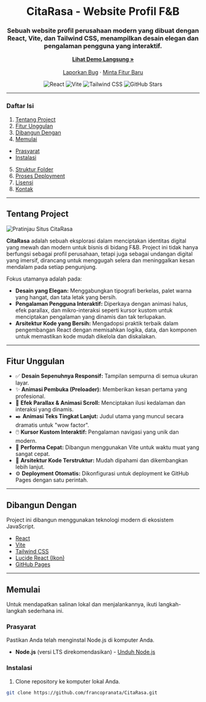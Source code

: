 <div align="center">
 <h1 align="center">
   <br>
   CitaRasa - Website Profil F&B
   <br>
 </h1>

 <h3 align="center">Sebuah website profil perusahaan modern yang dibuat dengan React, Vite, dan Tailwind CSS, menampilkan desain elegan dan pengalaman pengguna yang interaktif.</h3>

 <p align="center">
   <a href="https://citarasa.dinolabs.online/"><strong>Lihat Demo Langsung »</strong></a>
   <br />
   <br />
   <a href="https://instagram.com/francopranata">Laporkan Bug</a>
   ·
   <a href="https://instagram.com/francopranata">Minta Fitur Baru</a>
 </p>
</div>

<p align="center">
 <img src="https://img.shields.io/badge/React-20232A?style=for-the-badge&logo=react&logoColor=61DAFB" alt="React">
 <img src="https://img.shields.io/badge/Vite-B73BFE?style=for-the-badge&logo=vite&logoColor=FFD62E" alt="Vite">
 <img src="https://img.shields.io/badge/Tailwind_CSS-38B2AC?style=for-the-badge&logo=tailwind-css&logoColor=white" alt="Tailwind CSS">
 <img src="https://img.shields.io/github/stars/francopranata/CitaRasa?style=for-the-badge&logo=github&color=FFD700" alt="GitHub Stars">
</p>

---

### Daftar Isi

1. [Tentang Project](#tentang-project)
2. [Fitur Unggulan](#fitur-unggulan)
3. [Dibangun Dengan](#dibangun-dengan)
4. [Memulai](#memulai)
  - [Prasyarat](#prasyarat)
  - [Instalasi](#instalasi)
5. [Struktur Folder](#struktur-folder)
6. [Proses Deployment](#proses-deployment)
7. [Lisensi](#lisensi)
8. [Kontak](#kontak)

---

## Tentang Project

![Pratinjau Situs CitaRasa](https://francopranata.github.io/CitaRasa/images/hero-bg.jpg)

**CitaRasa** adalah sebuah eksplorasi dalam menciptakan identitas digital yang mewah dan modern untuk bisnis di bidang F&B. Project ini tidak hanya berfungsi sebagai profil perusahaan, tetapi juga sebagai undangan digital yang imersif, dirancang untuk menggugah selera dan meninggalkan kesan mendalam pada setiap pengunjung.

Fokus utamanya adalah pada:
- **Desain yang Elegan:** Menggabungkan tipografi berkelas, palet warna yang hangat, dan tata letak yang bersih.
- **Pengalaman Pengguna Interaktif:** Diperkaya dengan animasi halus, efek parallax, dan mikro-interaksi seperti kursor kustom untuk menciptakan pengalaman yang dinamis dan tak terlupakan.
- **Arsitektur Kode yang Bersih:** Mengadopsi praktik terbaik dalam pengembangan React dengan memisahkan logika, data, dan komponen untuk memastikan kode mudah dikelola dan diskalakan.

---

## Fitur Unggulan

- ✅ **Desain Sepenuhnya Responsif:** Tampilan sempurna di semua ukuran layar.
- ✨ **Animasi Pembuka (Preloader):** Memberikan kesan pertama yang profesional.
- 📜 **Efek Parallax & Animasi Scroll:** Menciptakan ilusi kedalaman dan interaksi yang dinamis.
- ✒️ **Animasi Teks Tingkat Lanjut:** Judul utama yang muncul secara dramatis untuk "wow factor".
- 🖱️ **Kursor Kustom Interaktif:** Pengalaman navigasi yang unik dan modern.
- 🚀 **Performa Cepat:** Dibangun menggunakan Vite untuk waktu muat yang sangat cepat.
- 📂 **Arsitektur Kode Terstruktur:** Mudah dipahami dan dikembangkan lebih lanjut.
- ⚙️ **Deployment Otomatis:** Dikonfigurasi untuk deployment ke GitHub Pages dengan satu perintah.

---

## Dibangun Dengan

Project ini dibangun menggunakan teknologi modern di ekosistem JavaScript.

- [React](https://react.dev/)
- [Vite](https://vitejs.dev/)
- [Tailwind CSS](https://tailwindcss.com/)
- [Lucide React (Ikon)](https://lucide.dev/)
- [GitHub Pages](https://pages.github.com/)

---

## Memulai

Untuk mendapatkan salinan lokal dan menjalankannya, ikuti langkah-langkah sederhana ini.

### Prasyarat

Pastikan Anda telah menginstal Node.js di komputer Anda.
- **Node.js** (versi LTS direkomendasikan) - [Unduh Node.js](https://nodejs.org/)

### Instalasi

1. Clone repository ke komputer lokal Anda.
  ```bash
  git clone https://github.com/francopranata/CitaRasa.git